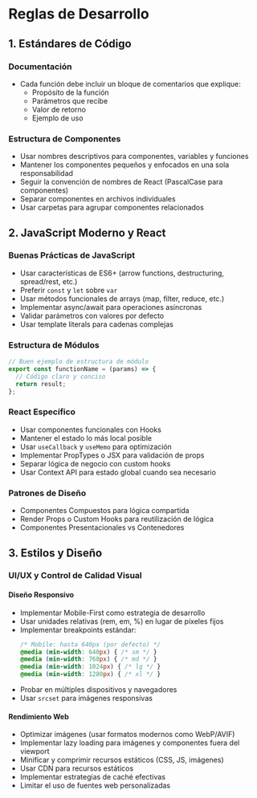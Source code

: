 # Reglas de Desarrollo

## 1. Estándares de Código

### Documentación
- Cada función debe incluir un bloque de comentarios que explique:
  - Propósito de la función
  - Parámetros que recibe
  - Valor de retorno
  - Ejemplo de uso

### Estructura de Componentes
- Usar nombres descriptivos para componentes, variables y funciones
- Mantener los componentes pequeños y enfocados en una sola responsabilidad
- Seguir la convención de nombres de React (PascalCase para componentes)
- Separar componentes en archivos individuales
- Usar carpetas para agrupar componentes relacionados

## 2. JavaScript Moderno y React

### Buenas Prácticas de JavaScript
- Usar características de ES6+ (arrow functions, destructuring, spread/rest, etc.)
- Preferir `const` y `let` sobre `var`
- Usar métodos funcionales de arrays (map, filter, reduce, etc.)
- Implementar async/await para operaciones asíncronas
- Validar parámetros con valores por defecto
- Usar template literals para cadenas complejas

### Estructura de Módulos
```javascript
// Buen ejemplo de estructura de módulo
export const functionName = (params) => {
  // Código claro y conciso
  return result;
};
```

### React Específico
- Usar componentes funcionales con Hooks
- Mantener el estado lo más local posible
- Usar `useCallback` y `useMemo` para optimización
- Implementar PropTypes o JSX para validación de props
- Separar lógica de negocio con custom hooks
- Usar Context API para estado global cuando sea necesario

### Patrones de Diseño
- Componentes Compuestos para lógica compartida
- Render Props o Custom Hooks para reutilización de lógica
- Componentes Presentacionales vs Contenedores

## 3. Estilos y Diseño

### UI/UX y Control de Calidad Visual

#### Diseño Responsivo
- Implementar Mobile-First como estrategia de desarrollo
- Usar unidades relativas (rem, em, %) en lugar de píxeles fijos
- Implementar breakpoints estándar:
  ```css
  /* Mobile: hasta 640px (por defecto) */
  @media (min-width: 640px) { /* sm */ }
  @media (min-width: 768px) { /* md */ }
  @media (min-width: 1024px) { /* lg */ }
  @media (min-width: 1280px) { /* xl */ }
  ```
- Probar en múltiples dispositivos y navegadores
- Usar `srcset` para imágenes responsivas

#### Rendimiento Web
- Optimizar imágenes (usar formatos modernos como WebP/AVIF)
- Implementar lazy loading para imágenes y componentes fuera del viewport
- Minificar y comprimir recursos estáticos (CSS, JS, imágenes)
- Usar CDN para recursos estáticos
- Implementar estrategias de caché efectivas
- Limitar el uso de fuentes web personalizadas